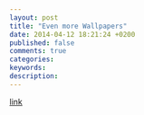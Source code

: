 ```yaml
---
layout: post
title: "Even more Wallpapers"
date: 2014-04-12 18:21:24 +0200
published: false
comments: true
categories: 
keywords: 
description: 
---
```


[link][image-link]

[image-link]: http://www.pixiv.net/member_illust.php?mode=medium&illust_id=39737916
